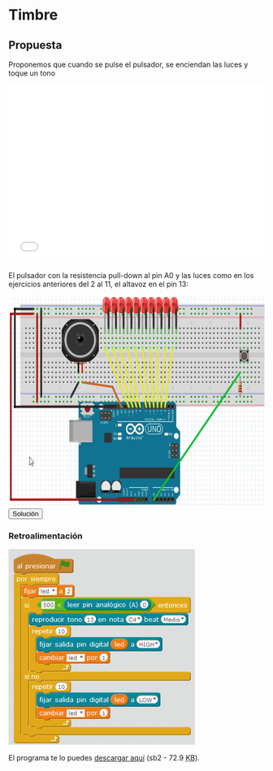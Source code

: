
# Timbre

## Propuesta

Proponemos que cuando se pulse el pulsador, se enciendan las luces y toque un tono

<iframe width="100%" height="350" src="//www.youtube.com/embed/tDT2SgXXE5A" frameborder="0"></iframe>

El pulsador con la resistencia pull-down al pin A0 y las luces como en los ejercicios anteriores del 2 al 11, el altavoz en el pin 13:

<img src="img/ctotimbre.png" height="416" />

<script type="text/javascript">var feedback12_93text = "Solución";</script><input type="button" name="toggle-feedback-12_93" value="Solución" class="feedbackbutton" onclick="$exe.toggleFeedback(this,false);return false" />

### Retroalimentación

<img src="img/timbre.png" height="385" />

El programa te lo puedes [descargar aquí](timbre.sb2) (sb2 - 72.9 <abbr lang="en" title="KiloBytes">KB</abbr>).


